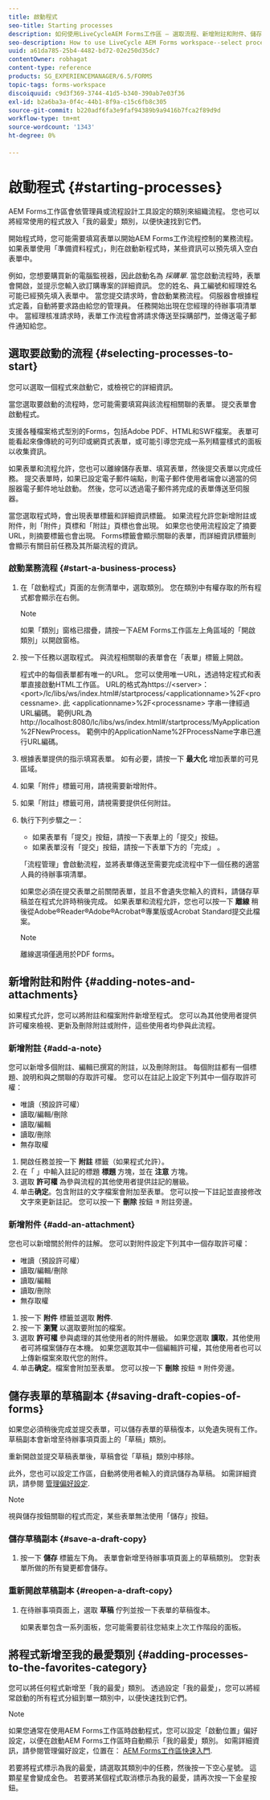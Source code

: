```yaml
---
title: 啟動程式
seo-title: Starting processes
description: 如何使用LiveCycleAEM Forms工作區 — 選取流程、新增附註和附件、儲存草稿副本，以及新增至我的最愛。
seo-description: How to use LiveCycle AEM Forms workspace--select processes, add notes and attachments, save draft copies, and add to favorites.
uuid: a61da785-25b4-4482-bd72-02e250d35dc7
contentOwner: robhagat
content-type: reference
products: SG_EXPERIENCEMANAGER/6.5/FORMS
topic-tags: forms-workspace
discoiquuid: c9d3f369-3744-41d5-b340-390ab7e03f36
exl-id: b2a6ba3a-0f4c-44b1-8f9a-c15c6fb8c305
source-git-commit: b220adf6fa3e9faf94389b9a9416b7fca2f89d9d
workflow-type: tm+mt
source-wordcount: '1343'
ht-degree: 0%

---
```


# 啟動程式 {#starting-processes}

AEM Forms工作區會依管理員或流程設計工具設定的類別來組織流程。 您也可以將經常使用的程式放入「我的最愛」類別，以便快速找到它們。

開始程式時，您可能需要填寫表單以開始AEM Forms工作流程控制的業務流程。 如果表單使用「準備資料程式」，則在啟動新程式時，某些資訊可以預先填入空白表單中。

例如，您想要購買新的電腦監視器，因此啟動名為 *採購單*. 當您啟動流程時，表單會開啟，並提示您輸入欲訂購專案的詳細資訊。 您的姓名、員工編號和經理姓名可能已經預先填入表單中。 當您提交請求時，會啟動業務流程。 伺服器會根據程式定義，自動將要求路由給您的管理員。 任務開始出現在您經理的待辦事項清單中。 當經理核准請求時，表單工作流程會將請求傳送至採購部門，並傳送電子郵件通知給您。

## 選取要啟動的流程 {#selecting-processes-to-start}

您可以選取一個程式來啟動它，或檢視它的詳細資訊。

當您選取要啟動的流程時，您可能需要填寫與該流程相關聯的表單。 提交表單會啟動程式。

支援各種檔案格式型別的Forms，包括Adobe PDF、HTML和SWF檔案。 表單可能看起來像傳統的可列印或網頁式表單，或可能引導您完成一系列精靈樣式的面板以收集資訊。

如果表單和流程允許，您也可以離線儲存表單、填寫表單，然後提交表單以完成任務。 提交表單時，如果已設定電子郵件端點，則電子郵件使用者端會以適當的伺服器電子郵件地址啟動。 然後，您可以透過電子郵件將完成的表單傳送至伺服器。

當您選取程式時，會出現表單標籤和詳細資訊標籤。 如果流程允許您新增附註或附件，則「附件」頁標和「附註」頁標也會出現。 如果您也使用流程設定了摘要URL，則摘要標籤也會出現。 Forms標籤會顯示關聯的表單，而詳細資訊標籤則會顯示有關目前任務及其所屬流程的資訊。

### 啟動業務流程 {#start-a-business-process}

1. 在「啟動程式」頁面的左側清單中，選取類別。 您在類別中有權存取的所有程式都會顯示在右側。

   >[!NOTE]
   >
   >如果「類別」窗格已摺疊，請按一下AEM Forms工作區左上角區域的「開啟類別」以開啟窗格。

1. 按一下任務以選取程式。 與流程相關聯的表單會在「表單」標籤上開啟。

   程式中的每個表單都有唯一的URL。 您可以使用唯一URL，透過特定程式和表單直接啟動HTML工作區。 URL的格式為https://&lt;server>：&lt;port>/lc/libs/ws/index.html#/startprocess/&lt;applicationname>%2F&lt;processname>. 此 &lt;applicationname>%2F&lt;processname> 字串一律經過URL編碼。 範例URL為http://localhost:8080/lc/libs/ws/index.html#/startprocess/MyApplication%2FNewProcess。 範例中的ApplicationName%2FProcessName字串已進行URL編碼。

1. 根據表單提供的指示填寫表單。 如有必要，請按一下 **最大化** 增加表單的可見區域。
1. 如果「附件」標籤可用，請視需要新增附件。
1. 如果「附註」標籤可用，請視需要提供任何附註。
1. 執行下列步驟之一：

   * 如果表單有「提交」按鈕，請按一下表單上的「提交」按鈕。
   * 如果表單沒有「提交」按鈕，請按一下表單下方的「完成」 。

   「流程管理」會啟動流程，並將表單傳送至需要完成流程中下一個任務的適當人員的待辦事項清單。

   如果您必須在提交表單之前關閉表單，並且不會遺失您輸入的資料，請儲存草稿並在程式允許時稍後完成。 如果表單和流程允許，您也可以按一下 **離線** 稍後從Adobe®Reader®Adobe®Acrobat®專業版或Acrobat Standard提交此檔案。

   >[!NOTE]
   >
   >離線選項僅適用於PDF forms。

## 新增附註和附件 {#adding-notes-and-attachments}

如果程式允許，您可以將附註和檔案附件新增至程式。 您可以為其他使用者提供許可權來檢視、更新及刪除附註或附件，這些使用者均參與此流程。

### 新增附註 {#add-a-note}

您可以新增多個附註、編輯已撰寫的附註，以及刪除附註。 每個附註都有一個標題、說明和與之關聯的存取許可權。 您可以在註記上設定下列其中一個存取許可權：

* 唯讀（預設許可權）
* 讀取/編輯/刪除
* 讀取/編輯
* 讀取/刪除
* 無存取權

1. 開啟任務並按一下 **附註** 標籤（如果程式允許）。
1. 在「 」中輸入註記的標題 **標題** 方塊，並在 **注意** 方塊。
1. 選取 **許可權** 為參與流程的其他使用者提供註記的層級。
1. 单击&#x200B;**确定**。包含附註的文字檔案會附加至表單。 您可以按一下註記並直接修改文字來更新註記。 您可以按一下 **刪除** 按鈕 ![垃圾桶影像](assets/icondelete.png) 附註旁邊。

### 新增附件 {#add-an-attachment}

您也可以新增關於附件的註解。 您可以對附件設定下列其中一個存取許可權：

* 唯讀（預設許可權）
* 讀取/編輯/刪除
* 讀取/編輯
* 讀取/刪除
* 無存取權

1. 按一下 **附件** 標籤並選取 **附件**.
1. 按一下 **瀏覽** 以選取要附加的檔案。
1. 選取 **許可權** 參與處理的其他使用者的附件層級。 如果您選取 **讀取**，其他使用者可將檔案儲存在本機。 如果您選取其中一個編輯許可權，其他使用者也可以上傳新檔案來取代您的附件。
1. 单击&#x200B;**确定**。檔案會附加至表單。 您可以按一下 **刪除** 按鈕 ![垃圾桶影像](assets/icondelete.png) 附件旁邊。

## 儲存表單的草稿副本 {#saving-draft-copies-of-forms}

如果您必須稍後完成並提交表單，可以儲存表單的草稿復本，以免遺失現有工作。 草稿副本會新增至待辦事項頁面上的「草稿」類別。

重新開啟並提交草稿表單後，草稿會從「草稿」類別中移除。

此外，您也可以設定工作區，自動將使用者輸入的資訊儲存為草稿。 如需詳細資訊，請參閱 [管理偏好設定](/help/forms/using/getting-started-livecycle-html-workspace.md).

>[!NOTE]
>
>視與儲存按鈕關聯的程式而定，某些表單無法使用「儲存」按鈕。

### 儲存草稿副本 {#save-a-draft-copy}

1. 按一下 **儲存** 標籤左下角。 表單會新增至待辦事項頁面上的草稿類別。 您對表單所做的所有變更都會儲存。

### 重新開啟草稿副本 {#reopen-a-draft-copy}

1. 在待辦事項頁面上，選取 **草稿** 佇列並按一下表單的草稿復本。

   如果表單包含一系列面板，您可能需要前往您結束上次工作階段的面板。

## 將程式新增至我的最愛類別 {#adding-processes-to-the-favorites-category}

您可以將任何程式新增至「我的最愛」類別。 透過設定「我的最愛」，您可以將經常啟動的所有程式分組到單一類別中，以便快速找到它們。

>[!NOTE]
>
>如果您通常在使用AEM Forms工作區時啟動程式，您可以設定「啟動位置」偏好設定，以便在啟動AEM Forms工作區時自動顯示「我的最愛」類別。 如需詳細資訊，請參閱管理偏好設定，位置在： [AEM Forms工作區快速入門](/help/forms/using/getting-started-livecycle-html-workspace.md).

若要將程式標示為我的最愛，請選取其類別中的任務，然後按一下空心星號。 這顆星星會變成金色。 若要將某個程式取消標示為我的最愛，請再次按一下金星按鈕。
